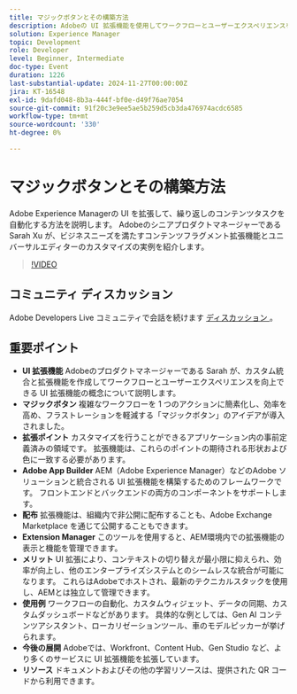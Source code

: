 ```yaml
---
title: マジックボタンとその構築方法
description: Adobeの UI 拡張機能を使用してワークフローとユーザーエクスペリエンスを強化し、Adobe App Builderによるカスタム統合を可能にします。また、「マジックボタン」を使用して複雑なタスクを簡素化し、エンタープライズシステムとのシームレスな統合をサポートします。今後は、より多くのAdobe サービスへと拡張される予定です。
solution: Experience Manager
topic: Development
role: Developer
level: Beginner, Intermediate
doc-type: Event
duration: 1226
last-substantial-update: 2024-11-27T00:00:00Z
jira: KT-16548
exl-id: 9dafd048-8b3a-444f-bf0e-d49f76ae7054
source-git-commit: 91f20c3e9ee5ae5b259d5cb3da476974acdc6585
workflow-type: tm+mt
source-wordcount: '330'
ht-degree: 0%

---
```


# マジックボタンとその構築方法

Adobe Experience Managerの UI を拡張して、繰り返しのコンテンツタスクを自動化する方法を説明します。 Adobeのシニアプロダクトマネージャーである Sarah Xu が、ビジネスニーズを満たすコンテンツフラグメント拡張機能とユニバーサルエディターのカスタマイズの実例を紹介します。


>[!VIDEO](https://video.tv.adobe.com/v/3440037/?learn=on&enablevpops)

## コミュニティ ディスカッション

Adobe Developers Live コミュニティで会話を続けます [ ディスカッション ](https://adobe.ly/3Ywf6kg)。

## 重要ポイント

* **UI 拡張機能** Adobeのプロダクトマネージャーである Sarah が、カスタム統合と拡張機能を作成してワークフローとユーザーエクスペリエンスを向上できる UI 拡張機能の概念について説明します。
* **マジックボタン** 複雑なワークフローを 1 つのアクションに簡素化し、効率を高め、フラストレーションを軽減する「マジックボタン」のアイデアが導入されました。
* **拡張ポイント** カスタマイズを行うことができるアプリケーション内の事前定義済みの領域です。 拡張機能は、これらのポイントの期待される形状および色に一致する必要があります。
* **Adobe App Builder** AEM（Adobe Experience Manager）などのAdobe ソリューションと統合される UI 拡張機能を構築するためのフレームワークです。 フロントエンドとバックエンドの両方のコンポーネントをサポートします。
* **配布** 拡張機能は、組織内で非公開に配布することも、Adobe Exchange Marketplace を通じて公開することもできます。
* **Extension Manager** このツールを使用すると、AEM環境内での拡張機能の表示と機能を管理できます。
* **メリット** UI 拡張により、コンテキストの切り替えが最小限に抑えられ、効率が向上し、他のエンタープライズシステムとのシームレスな統合が可能になります。 これらはAdobeでホストされ、最新のテクニカルスタックを使用し、AEMとは独立して管理できます。
* **使用例** ワークフローの自動化、カスタムウィジェット、データの同期、カスタムダッシュボードなどがあります。 具体的な例としては、Gen AI コンテンツアシスタント、ローカリゼーションツール、車のモデルピッカーが挙げられます。
* **今後の展開** Adobeでは、Workfront、Content Hub、Gen Studio など、より多くのサービスに UI 拡張機能を拡張しています。
* **リソース** ドキュメントおよびその他の学習リソースは、提供された QR コードから利用できます。
